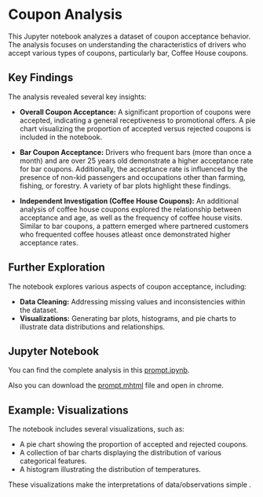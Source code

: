 # Coupon Analysis

This Jupyter notebook analyzes a dataset of coupon acceptance behavior. The analysis focuses on understanding the characteristics of drivers who accept various types of coupons, particularly bar, Coffee House coupons.

## Key Findings

The analysis revealed several key insights:

* **Overall Coupon Acceptance:** A significant proportion of coupons were accepted, indicating a general receptiveness to promotional offers.  A pie chart visualizing the proportion of accepted versus rejected coupons is included in the notebook.
* **Bar Coupon Acceptance:**  Drivers who frequent bars (more than once a month) and are over 25 years old demonstrate a higher acceptance rate for bar coupons.  Additionally, the acceptance rate is influenced by the presence of non-kid passengers and occupations other than farming, fishing, or forestry.  A variety of bar plots highlight these findings.

* **Independent Investigation (Coffee House Coupons):**  An additional analysis of coffee house coupons explored the relationship between acceptance and age, as well as the frequency of coffee house visits.  Similar to bar coupons, a pattern emerged where partnered customers who frequented coffee houses atleast once demonstrated higher acceptance rates.

## Further Exploration

The notebook explores various aspects of coupon acceptance, including:

* **Data Cleaning:**  Addressing missing values and inconsistencies within the dataset.
* **Visualizations:**  Generating bar plots, histograms, and pie charts to illustrate data distributions and relationships.

## Jupyter Notebook

You can find the complete analysis in this [prompt.ipynb](https://github.com/Guyfawkesp/Coupon/blob/main/prompt.ipynb).

Also you can download the [prompt.mhtml](https://github.com/Guyfawkesp/Coupon/blob/main/prompt.mhtml) file and open in chrome.



## Example:  Visualizations

The notebook includes several visualizations, such as:

* A pie chart showing the proportion of accepted and rejected coupons.
* A collection of bar charts displaying the distribution of various categorical features.
* A histogram illustrating the distribution of temperatures.

These visualizations  make the interpretations of data/observations simple .

